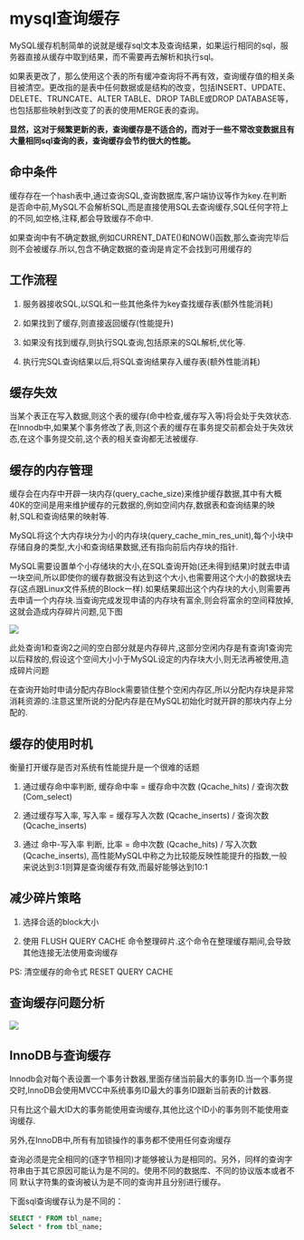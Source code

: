 # mysql查询缓存

MySQL缓存机制简单的说就是缓存sql文本及查询结果，如果运行相同的sql，服务器直接从缓存中取到结果，而不需要再去解析和执行sql。

如果表更改了，那么使用这个表的所有缓冲查询将不再有效，查询缓存值的相关条目被清空。更改指的是表中任何数据或是结构的改变，包括INSERT、UPDATE、 DELETE、TRUNCATE、ALTER TABLE、DROP TABLE或DROP DATABASE等，也包括那些映射到改变了的表的使用MERGE表的查询。

**显然，这对于频繁更新的表，查询缓存是不适合的，而对于一些不常改变数据且有 大量相同sql查询的表，查询缓存会节约很大的性能。**

## 命中条件

缓存存在一个hash表中,通过查询SQL,查询数据库,客户端协议等作为key.在判断是否命中前,MySQL不会解析SQL,而是直接使用SQL去查询缓存,SQL任何字符上的不同,如空格,注释,都会导致缓存不命中.

如果查询中有不确定数据,例如CURRENT_DATE()和NOW()函数,那么查询完毕后则不会被缓存.所以,包含不确定数据的查询是肯定不会找到可用缓存的

## 工作流程

1. 服务器接收SQL,以SQL和一些其他条件为key查找缓存表(额外性能消耗)

2. 如果找到了缓存,则直接返回缓存(性能提升)

3. 如果没有找到缓存,则执行SQL查询,包括原来的SQL解析,优化等.

4. 执行完SQL查询结果以后,将SQL查询结果存入缓存表(额外性能消耗)

## 缓存失效

当某个表正在写入数据,则这个表的缓存(命中检查,缓存写入等)将会处于失效状态.在Innodb中,如果某个事务修改了表,则这个表的缓存在事务提交前都会处于失效状态,在这个事务提交前,这个表的相关查询都无法被缓存.

## 缓存的内存管理

缓存会在内存中开辟一块内存(query_cache_size)来维护缓存数据,其中有大概40K的空间是用来维护缓存的元数据的,例如空间内存,数据表和查询结果的映射,SQL和查询结果的映射等.

MySQL将这个大内存块分为小的内存块(query_cache_min_res_unit),每个小块中存储自身的类型,大小和查询结果数据,还有指向前后内存块的指针.

MySQL需要设置单个小存储块的大小,在SQL查询开始(还未得到结果)时就去申请一块空间,所以即使你的缓存数据没有达到这个大小,也需要用这个大小的数据块去存(这点跟Linux文件系统的Block一样).如果结果超出这个内存块的大小,则需要再去申请一个内存块.当查询完成发现申请的内存块有富余,则会将富余的空间释放掉,这就会造成内存碎片问题,见下图

![](/uploads/upload_dd9db113d4f46cc85f5ceabeedff402e.png)


此处查询1和查询2之间的空白部分就是内存碎片,这部分空闲内存是有查询1查询完以后释放的,假设这个空间大小小于MySQL设定的内存块大小,则无法再被使用,造成碎片问题

在查询开始时申请分配内存Block需要锁住整个空闲内存区,所以分配内存块是非常消耗资源的.注意这里所说的分配内存是在MySQL初始化时就开辟的那块内存上分配的.

## 缓存的使用时机

衡量打开缓存是否对系统有性能提升是一个很难的话题

1. 通过缓存命中率判断, 缓存命中率 = 缓存命中次数 (Qcache_hits) / 查询次数 (Com_select)

2. 通过缓存写入率, 写入率 = 缓存写入次数 (Qcache_inserts) / 查询次数 (Qcache_inserts)

3. 通过 命中-写入率 判断, 比率 = 命中次数 (Qcache_hits) / 写入次数 (Qcache_inserts), 高性能MySQL中称之为比较能反映性能提升的指数,一般来说达到3:1则算是查询缓存有效,而最好能够达到10:1

## 减少碎片策略

1. 选择合适的block大小

2. 使用 FLUSH QUERY CACHE 命令整理碎片.这个命令在整理缓存期间,会导致其他连接无法使用查询缓存

PS: 清空缓存的命令式 RESET QUERY CACHE

## 查询缓存问题分析

![](/uploads/upload_3e710bda6da1c1fa0a4efcb9512bef44.png)


## InnoDB与查询缓存

Innodb会对每个表设置一个事务计数器,里面存储当前最大的事务ID.当一个事务提交时,InnoDB会使用MVCC中系统事务ID最大的事务ID跟新当前表的计数器.

只有比这个最大ID大的事务能使用查询缓存,其他比这个ID小的事务则不能使用查询缓存.

另外,在InnoDB中,所有有加锁操作的事务都不使用任何查询缓存

查询必须是完全相同的(逐字节相同)才能够被认为是相同的。另外，同样的查询字符串由于其它原因可能认为是不同的。使用不同的数据库、不同的协议版本或者不同 默认字符集的查询被认为是不同的查询并且分别进行缓存。

下面sql查询缓存认为是不同的：

```sql
SELECT * FROM tbl_name;
Select * from tbl_name;
```